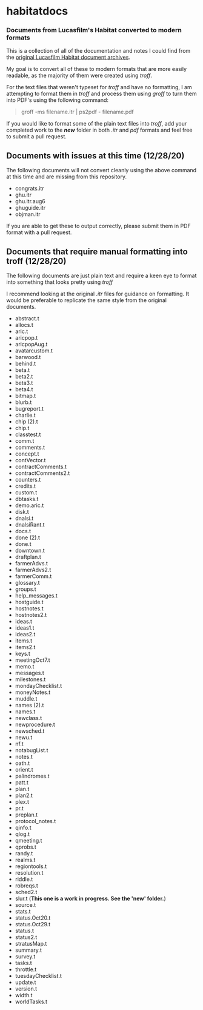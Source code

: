 
# habitatdocs
### Documents from Lucasfilm's Habitat converted to modern formats

This is a collection of all of the documentation and notes I could find from the [original Lucasfilm Habitat document archives](https://github.com/Museum-of-Art-and-Digital-Entertainment/habitat/tree/master/chip/habitat/docs).

My goal is to convert all of these to modern formats that are more easily readable, as the majority of them were created using *troff*.

For the text files that weren't typeset for *troff* and have no formatting, I am attempting to format them in *troff* and process them using *groff* to turn them into PDF's using the following command:

> groff -ms filename.itr | ps2pdf - filename.pdf

If you would like to format some of the plain text files into *troff*, add your completed work to the ***new*** folder in both *.itr* and *pdf* formats and feel free to submit a pull request.

## Documents with issues at this time (12/28/20)
The following documents will not convert cleanly using the above command at this time and are missing from this repository.

* congrats.itr
* ghu.itr
* ghu.itr.aug6
* ghuguide.itr
* objman.itr

If you are able to get these to output correctly, please submit them in PDF format with a pull request.

## Documents that require manual formatting into troff (12/28/20)
The following documents are just plain text and require a keen eye to format into something that looks pretty using *troff*

I recommend looking at the original *.itr* files for guidance on formatting. It would be preferable to replicate the same style from the original documents.

* abstract.t
* allocs.t
* aric.t
* aricpop.t
* aricpopAug.t
* avatarcustom.t
* barwood.t
* behind.t
* beta.t
* beta2.t
* beta3.t
* beta4.t
* bitmap.t
* blurb.t
* bugreport.t
* charlie.t
* chip (2).t
* chip.t
* classtest.t
* comm.t
* comments.t
* concept.t
* contVector.t
* contractComments.t
* contractComments2.t
* counters.t
* credits.t
* custom.t
* dbtasks.t
* demo.aric.t
* disk.t
* dnalsi.t
* dnalsiRant.t
* docs.t
* done (2).t
* done.t
* downtown.t
* draftplan.t
* farmerAdvs.t
* farmerAdvs2.t
* farmerComm.t
* glossary.t
* groups.t
* help_messages.t
* hostguide.t
* hostnotes.t
* hostnotes2.t
* ideas.t
* ideas1.t
* ideas2.t
* items.t
* items2.t
* keys.t
* meetingOct7.t
* memo.t
* messages.t
* milestones.t
* mondayChecklist.t
* moneyNotes.t
* muddle.t
* names (2).t
* names.t
* newclass.t
* newprocedure.t
* newsched.t
* newu.t
* nf.t
* notabugList.t
* notes.t
* oath.t
* orient.t
* palindromes.t
* patt.t
* plan.t
* plan2.t
* plex.t
* pr.t
* preplan.t
* protocol_notes.t
* qinfo.t
* qlog.t
* qmeeting.t
* qprobs.t
* randy.t
* realms.t
* regiontools.t
* resolution.t
* riddle.t
* robreqs.t
* sched2.t
* slur.t (**This one is a work in progress. See the 'new' folder.**)
* source.t
* stats.t
* status.Oct20.t
* status.Oct29.t
* status.t
* status2.t
* stratusMap.t
* summary.t
* survey.t
* tasks.t
* throttle.t
* tuesdayChecklist.t
* update.t
* version.t
* width.t
* worldTasks.t